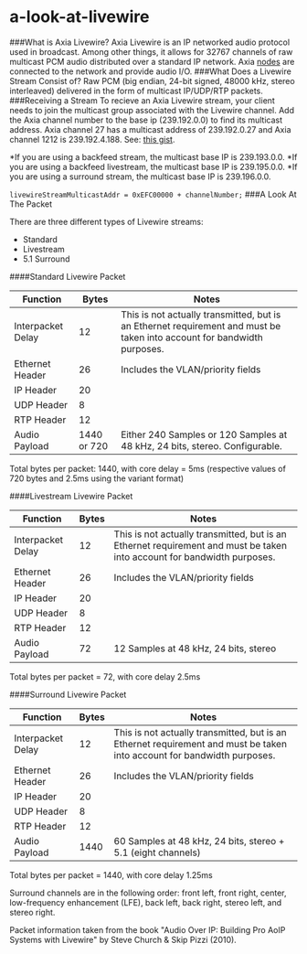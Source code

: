 a-look-at-livewire
==================

###What is Axia Livewire?
Axia Livewire is an IP networked audio protocol used in broadcast. Among other things, it allows for 32767 channels of raw multicast PCM audio distributed over a standard IP network. Axia <a href="http://axiaaudio.com/xnodes">nodes</a> are connected to the network and provide audio I/O.
###What Does a Livewire Stream Consist of?
Raw PCM (big endian, 24-bit signed, 48000 kHz, stereo interleaved) delivered in the form of multicast IP/UDP/RTP packets.
###Receiving a Stream
To recieve an Axia Livewire stream, your client needs to join the multicast group associated with the Livewire channel. Add the Axia channel number to the base ip (239.192.0.0) to find its multicast address. Axia channel 27 has a multicast address of 239.192.0.27 and  Axia channel 1212 is 239.192.4.188. See: <a href = "https://gist.github.com/kylophone/a10e2c88ced3bf5e7674">this gist</a>.

*If you are using a backfeed stream, the multicast base IP is 239.193.0.0.
*If you are using a backfeed livestream, the multicast base IP is 239.195.0.0.
*If you are using a surround stream, the multicast base IP is 239.196.0.0.

`livewireStreamMulticastAddr = 0xEFC00000 + channelNumber;`
###A Look At The Packet

There are three different types of Livewire streams:

* Standard
* Livestream
* 5.1 Surround

####Standard Livewire Packet

| Function          | Bytes | Notes                                                                                                                   |
|-------------------|-------|-------------------------------------------------------------------------------------------------------------------------|
| Interpacket Delay | 12    | This is not actually transmitted, but is an Ethernet requirement and must be taken into account for bandwidth purposes. |
| Ethernet Header   | 26    | Includes the VLAN/priority fields                                                                                       |
| IP Header         | 20    |                                                                                                                         |
| UDP Header        | 8     |                                                                                                                         |
| RTP Header        | 12    |                                                                                                                         |
| Audio Payload     | 1440 or 720  | Either 240 Samples or 120 Samples at 48 kHz, 24 bits, stereo. Configurable.                                                    |

Total bytes per packet: 1440, with core delay = 5ms (respective values of 720 bytes and 2.5ms using the variant format)

####Livestream Livewire Packet

| Function          | Bytes | Notes                                                                                                                   |
|-------------------|-------|-------------------------------------------------------------------------------------------------------------------------|
| Interpacket Delay | 12    | This is not actually transmitted, but is an Ethernet requirement and must be taken into account for bandwidth purposes. |
| Ethernet Header   | 26    | Includes the VLAN/priority fields                                                                                       |
| IP Header         | 20    |                                                                                                                         |
| UDP Header        | 8     |                                                                                                                         |
| RTP Header        | 12    |                                                                                                                         |
| Audio Payload     | 72    | 12 Samples at 48 kHz, 24 bits, stereo                                                                                   |

Total bytes per packet = 72, with core delay 2.5ms

####Surround Livewire Packet

| Function          | Bytes | Notes                                                                                                                   |
|-------------------|-------|-------------------------------------------------------------------------------------------------------------------------|
| Interpacket Delay | 12    | This is not actually transmitted, but is an Ethernet requirement and must be taken into account for bandwidth purposes. |
| Ethernet Header   | 26    | Includes the VLAN/priority fields                                                                                       |
| IP Header         | 20    |                                                                                                                         |
| UDP Header        | 8     |                                                                                                                         |
| RTP Header        | 12    |                                                                                                                         |
| Audio Payload     | 1440  | 60 Samples at 48 kHz, 24 bits, stereo + 5.1 (eight channels)                                                             |

Total bytes per packet = 1440, with core delay 1.25ms

Surround channels are in the following order: front left, front right, center, low-frequency enhancement (LFE), back left, back right, stereo left, and stereo right.


Packet information taken from the book "Audio Over IP: Building Pro AoIP Systems with Livewire" by Steve Church & Skip Pizzi (2010).
